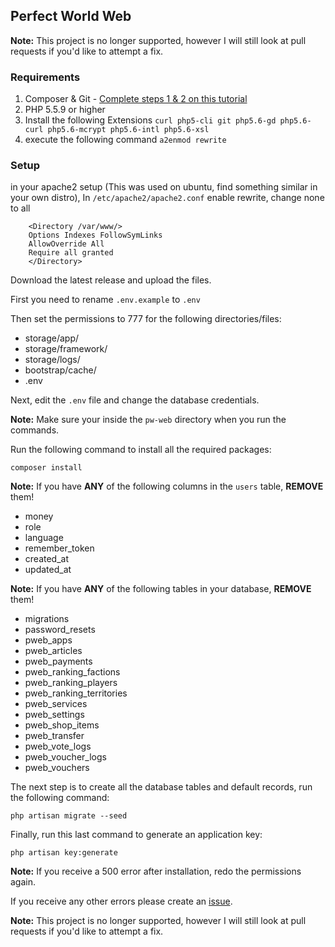 ## Perfect World Web

**Note:** This project is no longer supported, however I will still look at pull requests if you'd like to attempt a fix.

### Requirements
1. Composer & Git - [Complete steps 1 & 2 on this tutorial](https://www.digitalocean.com/community/tutorials/how-to-install-and-use-composer-on-ubuntu-14-04)
2. PHP 5.5.9 or higher
3. Install the following Extensions `curl php5-cli git php5.6-gd php5.6-curl php5.6-mcrypt php5.6-intl php5.6-xsl`
4. execute the following command `a2enmod rewrite`

### Setup
in your apache2 setup (This was used on ubuntu, find something similar in your own distro), In `/etc/apache2/apache2.conf` enable rewrite, change none to all

```
    <Directory /var/www/>
    Options Indexes FollowSymLinks
    AllowOverride All
    Require all granted
    </Directory>
```

Download the latest release and upload the files.

First you need to rename `.env.example` to `.env`

Then set the permissions to 777 for the following directories/files:

- storage/app/
- storage/framework/
- storage/logs/
- bootstrap/cache/
- .env

Next, edit the `.env` file and change the database credentials.

**Note:** Make sure your inside the `pw-web` directory when you run the commands.

Run the following command to install all the required packages:
````
composer install
````

**Note:** If you have **ANY** of the following columns in the `users` table, **REMOVE** them!
- money
- role
- language
- remember_token
- created_at
- updated_at

**Note:** If you have **ANY** of the following tables in your database, **REMOVE** them!
- migrations
- password_resets
- pweb_apps
- pweb_articles
- pweb_payments
- pweb_ranking_factions
- pweb_ranking_players
- pweb_ranking_territories
- pweb_services
- pweb_settings
- pweb_shop_items
- pweb_transfer
- pweb_vote_logs
- pweb_voucher_logs
- pweb_vouchers

The next step is to create all the database tables and default records, run the following command:
````
php artisan migrate --seed
````

Finally, run this last command to generate an application key:
````
php artisan key:generate
````

**Note:** If you receive a 500 error after installation, redo the permissions again.

If you receive any other errors please create an [issue](https://github.com/FuryPW/pw-web/issues).

**Note:** This project is no longer supported, however I will still look at pull requests if you'd like to attempt a fix.
